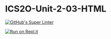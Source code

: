 # ICS2O-Unit-2-03-HTML

[![GitHub's Super Linter](https://github.com/Brayden-Blank/ICS2O-Unit-2-03-HTML/actions/workflows/main.yml/badge.svg)](https://github.com/Brayden-Blank/ICS2O-Unit-2-03-HTML/actions/workflows/main.yml)

[![Run on Repl.it](https://repl.it/badge/github/<Brayden-Blank>/<ICS2O-Unit-2-03-HTML>)](https://repl.it/github/<Brayden-Blank>/<ICS2O-Unit-2-03-HTML>)

